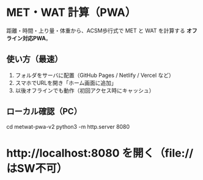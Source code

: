 # MET・WAT 計算（PWA）
距離・時間・上り量・体重から、ACSM歩行式で MET と WAT を計算する **オフライン対応PWA**。

## 使い方（最速）
1. フォルダをサーバに配置（GitHub Pages / Netlify / Vercel など）
2. スマホでURLを開き「ホーム画面に追加」
3. 以後オフラインでも動作（初回アクセス時にキャッシュ）

## ローカル確認（PC）
cd metwat-pwa-v2
python3 -m http.server 8080
# http://localhost:8080 を開く（file:// はSW不可）

